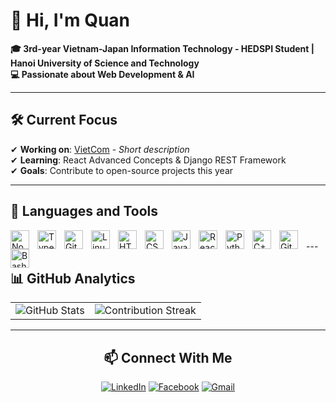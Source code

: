 # 👋 Hi, I'm Quan

**🎓 3rd-year Vietnam-Japan Information Technology - HEDSPI Student | Hanoi University of Science and Technology**  
**💻 Passionate about Web Development & AI**  

---

## 🛠 Current Focus
✔ **Working on**: [VietCom](https://github.com/mingquanjp/VietCom) - _Short description_  
✔ **Learning**: React Advanced Concepts & Django REST Framework  
✔ **Goals**: Contribute to open-source projects this year  

---

## 🧰 Languages and Tools

<img align="left" alt="NodeJS" width="30px" style="padding-right:10px;" src="https://cdn.jsdelivr.net/gh/devicons/devicon/icons/nodejs/nodejs-original.svg" />
<img align="left" alt="TypeScript" width="30px" style="padding-right:10px;" src="https://cdn.jsdelivr.net/gh/devicons/devicon/icons/typescript/typescript-plain.svg" />
<img align="left" alt="Git" width="30px" style="padding-right:10px;" src="https://cdn.jsdelivr.net/gh/devicons/devicon/icons/git/git-original.svg" />
<img align="left" alt="Linux" width="30px" style="padding-right:10px;" src="https://cdn.jsdelivr.net/gh/devicons/devicon/icons/linux/linux-original.svg" />
<img align="left" alt="HTML" width="30px" style="padding-right:10px;" src="https://cdn.jsdelivr.net/gh/devicons/devicon/icons/html5/html5-plain.svg" />
<img align="left" alt="CSS" width="30px" style="padding-right:10px;" src="https://cdn.jsdelivr.net/gh/devicons/devicon/icons/css3/css3-plain.svg" />
<img align="left" alt="JavaScript" width="30px" style="padding-right:10px;" src="https://cdn.jsdelivr.net/gh/devicons/devicon/icons/javascript/javascript-plain.svg" />
<img align="left" alt="React" width="30px" style="padding-right:10px;" src="https://cdn.jsdelivr.net/gh/devicons/devicon/icons/react/react-original.svg" />
<img align="left" alt="Python" width="30px" style="padding-right:10px;" src="https://cdn.jsdelivr.net/gh/devicons/devicon/icons/python/python-plain.svg" />
<img align="left" alt="C++" width="30px" style="padding-right:10px;" src="https://cdn.jsdelivr.net/gh/devicons/devicon/icons/cplusplus/cplusplus-original.svg" />
<img align="left" alt="GitHub" width="30px" style="padding-right:10px;" src="https://cdn.jsdelivr.net/gh/devicons/devicon/icons/github/github-original-wordmark.svg" />
<img align="left" alt="Bash" width="30px" style="padding-right:10px;" src="https://cdn.jsdelivr.net/gh/devicons/devicon/icons/bash/bash-original.svg" />
<br />
---

## 📊 GitHub Analytics

<table>
  <tr>
    <td>
      <img src="https://github-readme-stats.vercel.app/api?username=mingquanjp&show_icons=true&theme=radical&hide_border=true" alt="GitHub Stats" />
    </td>
    <td>
  <img src="https://github-readme-streak-stats.herokuapp.com/?user=mingquanjp&theme=radical&hide_border=true" alt="Contribution Streak" />
    </td>
  </tr>
</table>

<div align="center">

---


## 📫 Connect With Me

[![LinkedIn](https://img.shields.io/badge/LinkedIn-0077B5?style=for-the-badge&logo=linkedin&logoColor=white)](https://linkedin.com/in/yourprofile)
[![Facebook](https://img.shields.io/badge/Facebook-1877F2?style=for-the-badge&logo=facebook&logoColor=white)](https://www.facebook.com/mingquanjp/)
[![Gmail](https://img.shields.io/badge/Gmail-D14836?style=for-the-badge&logo=gmail&logoColor=white)](mailto:faker1652005@gmail.com)
